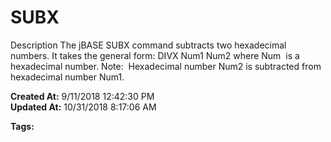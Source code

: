 # SUBX

Description The jBASE SUBX command subtracts two hexadecimal numbers. It takes the general form: DIVX Num1 Num2 where Num  is a hexadecimal number. Note:  Hexadecimal number Num2 is subtracted from hexadecimal number Num1.  

**Created At:** 9/11/2018 12:42:30 PM  
**Updated At:** 10/31/2018 8:17:06 AM  

**Tags:**
<badge text='subtracting hexadecimal numbers' vertical='middle' />
